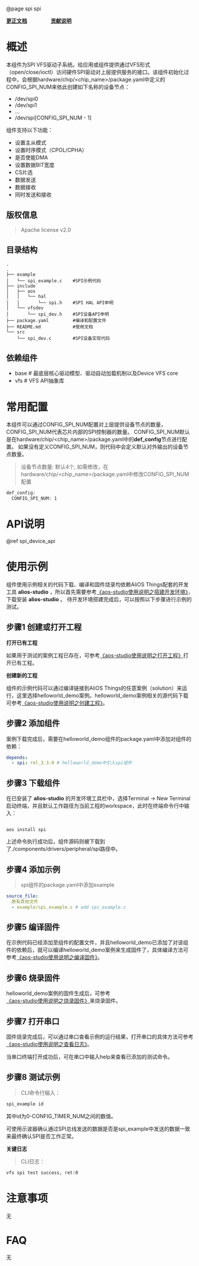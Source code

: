 @page spi spi

**[更正文档](https://gitee.com/alios-things/spi/edit/rel_3.3.0/README.md)** &emsp;&emsp;&emsp;&emsp; **[贡献说明](https://g.alicdn.com/alios-things-3.3/doc/contribute_doc.html)**

# 概述
本组件为SPI VFS驱动子系统。给应用或组件提供通过VFS形式（open/close/ioctl）访问硬件SPI驱动对上层提供服务的接口。该组件初始化过程中，会根据hardware/chip/<chip_name>/package.yaml中定义的CONFIG_SPI_NUM来依此创建如下名称的设备节点：
* /dev/spi0
* /dev/spi1
* ...
* /dev/spi[CONFIG_SPI_NUM - 1]

组件支持以下功能：
- 设置主从模式
- 设置时序模式（CPOL/CPHA）
- 是否使能DMA
- 设置数据BIT宽度
- CS片选
- 数据发送
- 数据接收
- 同时发送和接收

## 版权信息
> Apache license v2.0

## 目录结构
```tree
.
.
├── example
│   └── spi_example.c    #SPI示例代码
├── include
│   ├── aos
│   │   └── hal
│   │       └── spi.h    #SPI HAL API申明
│   └── vfsdev
│       └── spi_dev.h    #SPI设备API申明
├── package.yaml         #编译和配置文件
├── README.md            #使用文档
└── src
    └── spi_dev.c        #SPI设备实现代码

```

## 依赖组件
* base     # 最底层核心驱动模型、驱动自动加载机制以及Device VFS core
* vfs      # VFS API抽象库

# 常用配置
本组件可以通过CONFIG_SPI_NUM配置对上层提供设备节点的数量，CONFIG_SPI_NUM代表芯片内部的SPI控制器的数量。
CONFIG_SPI_NUM默认是在hardware/chip/<chip_name>/package.yaml中的**def_config**节点进行配置。
如果没有定义CONFIG_SPI_NUM，则代码中会定义默认对外输出的设备节点数量。
> 设备节点数量: 默认4个, 如需修改，在hardware/chip/<chip_name>/package.yaml中修改CONFIG_SPI_NUM配置
```sh
def_config:
  CONFIG_SPI_NUM: 1
```

# API说明
@ref spi_device_api

# 使用示例

组件使用示例相关的代码下载、编译和固件烧录均依赖AliOS Things配套的开发工具 **alios-studio** ，所以首先需要参考[《aos-studio使用说明之搭建开发环境》](https://g.alicdn.com/alios-things-3.3/doc/setup_env.html)，下载安装 **alios-studio** 。
待开发环境搭建完成后，可以按照以下步骤进行示例的测试。

## 步骤1 创建或打开工程

**打开已有工程**

如果用于测试的案例工程已存在，可参考[《aos-studio使用说明之打开工程》](https://g.alicdn.com/alios-things-3.3/doc/open_project.html)打开已有工程。

**创建新的工程**

组件的示例代码可以通过编译链接到AliOS Things的任意案例（solution）来运行，这里选择helloworld_demo案例。helloworld_demo案例相关的源代码下载可参考[《aos-studio使用说明之创建工程》](https://g.alicdn.com/alios-things-3.3/doc/create_project.html)。

## 步骤2 添加组件

案例下载完成后，需要在helloworld_demo组件的package.yaml中添加对组件的依赖：
```yaml
depends:
  - spi: rel_3.3.0 # helloworld_demo中引入spi组件
```

## 步骤3 下载组件

在已安装了 **alios-studio** 的开发环境工具栏中，选择Terminal -> New Terminal启动终端，并且默认工作路径为当前工程的workspace，此时在终端命令行中输入：

```shell

aos install spi

```

上述命令执行成功后，组件源码则被下载到了./components/drivers/peripheral/spi路径中。

## 步骤4 添加示例
> spi组件的package.yaml中添加example
```yaml
source_file:
  原有其他文件
  - example/spi_example.c # add spi_example.c
```

## 步骤5 编译固件

在示例代码已经添加至组件的配置文件，并且helloworld_demo已添加了对该组件的依赖后，就可以编译helloworld_demo案例来生成固件了，具体编译方法可参考[《aos-studio使用说明之编译固件》](https://g.alicdn.com/alios-things-3.3/doc/build_project.html)。

## 步骤6 烧录固件

helloworld_demo案例的固件生成后，可参考[《aos-studio使用说明之烧录固件》](https://g.alicdn.com/alios-things-3.3/doc/burn_image.html)来烧录固件。

## 步骤7 打开串口

固件烧录完成后，可以通过串口查看示例的运行结果，打开串口的具体方法可参考[《aos-studio使用说明之查看日志》](https://g.alicdn.com/alios-things-3.3/doc/view_log.html)。

当串口终端打开成功后，可在串口中输入help来查看已添加的测试命令。

## 步骤8 测试示例

> CLI命令行输入：
```sh
spi_example id
```
其中id为0-CONFIG_TIMER_NUM之间的数值。

可使用示波器确认通过SPI总线发送的数据是否是spi_example中发送的数据一致来最终确认SPI是否工作正常。

**关键日志**
> CLI日志：
```sh
vfs spi test success, ret:0
```

# 注意事项
无

# FAQ
无
